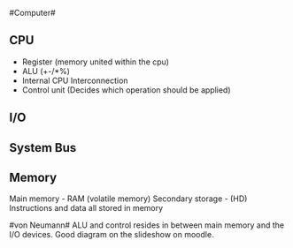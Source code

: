 #Computer#

CPU
---
 - Register (memory united within the cpu)
 - ALU (+-/*%)
 - Internal CPU Interconnection
 - Control unit (Decides which operation should be applied)

I/O
---
System Bus
----------
Memory
------
Main memory - RAM (volatile memory)
Secondary storage - (HD) 
Instructions and data all stored in memory

#von Neumann#
ALU and control resides in between main memory and the I/O devices. Good diagram on the slideshow on moodle.




